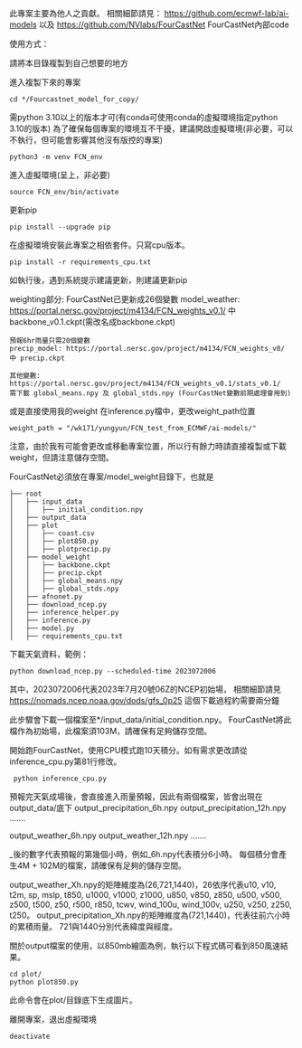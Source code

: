 此專案主要為他人之貢獻。
相關細節請見： https://github.com/ecmwf-lab/ai-models 以及 https://github.com/NVlabs/FourCastNet
FourCastNet內部code


使用方式：

請將本目錄複製到自己想要的地方

進入複製下來的專案
```
cd */Fourcastnet_model_for_copy/ 
```
需python 3.10以上的版本才可(有conda可使用conda的虛擬環境指定python 3.10的版本)
為了確保每個專案的環境互不干擾，建議開啟虛擬環境(非必要，可以不執行，但可能會影響其他沒有版控的專案)
```
python3 -m venv FCN_env 
```

進入虛擬環境(呈上，非必要)
``` 
source FCN_env/bin/activate 
```

更新pip
```
pip install --upgrade pip 
```

在虛擬環境安裝此專案之相依套件。只寫cpu版本。
``` 
pip install -r requirements_cpu.txt 
```
如執行後，遇到系統提示建議更新，則建議更新pip

weighting部分:
    FourCastNet已更新成26個變數
    model_weather: https://portal.nersc.gov/project/m4134/FCN_weights_v0.1/ 中 backbone_v0.1.ckpt(需改名成backbone.ckpt)

    預報6hr雨量只需20個變數
    precip_model: https://portal.nersc.gov/project/m4134/FCN_weights_v0/ 中 precip.ckpt

    其他變數:
    https://portal.nersc.gov/project/m4134/FCN_weights_v0.1/stats_v0.1/
    需下載 global_means.npy 及 global_stds.npy (FourCastNet變數前期處理會用到)

或是直接使用我的weight
在inference.py檔中，更改weight_path位置
```
weight_path = "/wk171/yungyun/FCN_test_from_ECMWF/ai-models/" 
```
注意，由於我有可能會更改或移動專案位置，所以行有餘力時請直接複製或下載weight，但請注意儲存空間。

FourCastNet必須放在專案/model_weight目錄下，也就是
```
├── root
│   ├── input_data
│   │   ├── initial_condition.npy
│   ├── output_data
│   ├── plot
│   │   ├── coast.csv
│   │   ├── plot850.py
│   │   ├── plotprecip.py
│   ├── model_weight
│   │   ├── backbone.ckpt
│   │   ├── precip.ckpt
│   │   ├── global_means.npy
│   │   ├── global_stds.npy
│   ├── afnonet.py
│   ├── download_ncep.py
│   ├── inference_helper.py
│   ├── inference.py
│   ├── model.py
│   ├── requirements_cpu.txt
```

下載天氣資料，範例：
```
python download_ncep.py --scheduled-time 2023072006 
```
其中，2023072006代表2023年7月20號06Z的NCEP初始場，
相關細節請見 https://nomads.ncep.noaa.gov/dods/gfs_0p25
這個下載過程約需要兩分鐘

此步驟會下載一個檔案至*/input_data/initial_condition.npy。
FourCastNet將此檔作為初始場，此檔案須103M，請確保有足夠儲存空間。

開始跑FourCastNet，使用CPU模式跑10天積分。如有需求更改請從inference_cpu.py第81行修改。
```
 python inference_cpu.py 
```

預報完天氣成場後，會直接進入雨量預報，因此有兩個檔案，皆會出現在output_data/底下
output_precipitation_6h.npy
output_precipitation_12h.npy .......

output_weather_6h.npy
output_weather_12h.npy .......

_後的數字代表預報的第幾個小時，例如_6h.npy代表積分6小時。
每個積分會產生4M + 102M的檔案，請確保有足夠的儲存空間。

output_weather_Xh.npy的矩陣維度為(26,721,1440)，26依序代表u10, v10, t2m, sp, mslp, t850, u1000, v1000, z1000,
                                                        u850, v850, z850, u500, v500, z500, t500, z50, r500,
                                                        r850, tcwv, wind_100u, wind_100v, u250, v250, z250, t250。
output_precipitation_Xh.npy的矩陣維度為(721,1440)，代表往前六小時的累積雨量。
721與1440分別代表緯度與經度。

關於output檔案的使用，以850mb繪圖為例，執行以下程式碼可看到850風速結果。
``` 
cd plot/ 
python plot850.py 
```

此命令會在plot/目錄底下生成圖片。

離開專案，退出虛擬環境
```
deactivate
```

